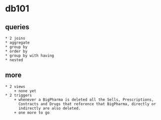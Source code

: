 # db101

## queries
    * 2 joins
    * aggregate
    * group by
    * order by
    * group by with having
    * nested

## more
    * 2 views
        + none yet
    * 2 triggers
        + whenever a BigPharma is deleted all the Sells, Prescriptions,
          Contracts and Drugs that reference that BigPharma, directly or
          indirectly are also deleted.
        + one more to go
